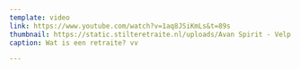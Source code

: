 ```yaml
---
template: video
link: https://www.youtube.com/watch?v=1aq8JSiKmLs&t=89s
thumbnail: https://static.stilteretraite.nl/uploads/Avan Spirit - Velp 2.jpg
caption: Wat is een retraite? vv

---
```

